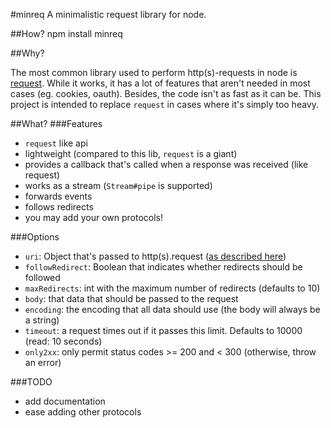 #minreq
A minimalistic request library for node.

##How?
    npm install minreq

##Why?

The most common library used to perform http(s)-requests in node is [request](https://github.com/mikeal/request). While it works, it has a lot of features that aren't needed in most cases (eg. cookies, oauth). Besides, the code isn't as fast as it can be. This project is intended to replace `request` in cases where it's simply too heavy.

##What?
###Features
* `request` like api
* lightweight (compared to this lib, `request` is a giant)
* provides a callback that's called when a response was received (like request)
* works as a stream (`Stream#pipe` is supported)
* forwards events
* follows redirects
* you may add your own protocols!

###Options
* `uri`: Object that's passed to http(s).request ([as described here](http://nodejs.org/docs/latest/api/all.html#http.request))
* `followRedirect`: Boolean that indicates whether redirects should be followed
* `maxRedirects`: int with the maximum number of redirects (defaults to 10)
* `body`: that data that should be passed to the request
* `encoding`: the encoding that all data should use (the body will always be a string)
* `timeout`: a request times out if it passes this limit. Defaults to 10000 (read: 10 seconds)
* `only2xx`: only permit status codes >= 200 and < 300 (otherwise, throw an error)

###TODO
* add documentation
* ease adding other protocols